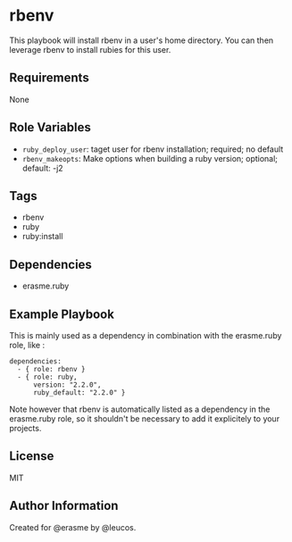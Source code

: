 rbenv
=====

This playbook will install rbenv in a user's home directory.
You can then leverage rbenv to install rubies for this user.

Requirements
------------

None

Role Variables
--------------

  - `ruby_deploy_user`: taget user for rbenv installation; required; no
    default
  - `rbenv_makeopts`: Make options when building a ruby version;
    optional; default: -j2

Tags
----

  - rbenv
  - ruby
  - ruby:install

Dependencies
------------

  - erasme.ruby

Example Playbook
----------------

This is mainly used as a dependency in combination with the erasme.ruby role, like :

    dependencies:
      - { role: rbenv }
      - { role: ruby,
          version: "2.2.0",
          ruby_default: "2.2.0" }

Note however that rbenv is automatically listed as a dependency in the erasme.ruby role, so it shouldn't be necessary to add it explicitely to your projects.

License
-------

MIT

Author Information
------------------

Created for @erasme by @leucos.


